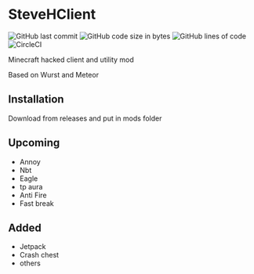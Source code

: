 # SteveHClient
![GitHub last commit](https://img.shields.io/github/last-commit/crazymoose77756/SteveHClient)
![GitHub code size in bytes](https://img.shields.io/github/languages/code-size/crazymoose77756/SteveHClient)
![GitHub lines of code](https://tokei.rs/b1/github/crazymoose77756/SteveHClient)
![CircleCI](https://circleci.com/gh/MeteorDevelopment/meteor-client/tree/master.svg?style=svg)


Minecraft hacked client and utility mod


Based on Wurst and Meteor

## Installation
Download from releases and put in mods folder

## Upcoming
- Annoy
- Nbt
- Eagle
- tp aura
- Anti Fire
- Fast break

## Added
- Jetpack
- Crash chest
-  others
